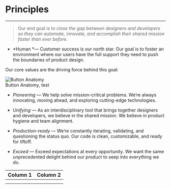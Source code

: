 
# Principles

---

> Our end goal is to *close the gap between designers and developers so they can automate, innovate, and accomplish their shared mission faster than ever before.*

- *Human *— Customer success is our north star. Our goal is to foster an environment where our users have the full support they need to push the boundaries of product design.

Our core values are the driving force behind this goal:

  
![Button Anatomy](https://studio-assets-dev.supernova.io/design-systems/460/78b68f30-93fe-43d1-a005-9a8b48425e5f.png?Expires=1977609600&Policy=eyJTdGF0ZW1lbnQiOlt7IlJlc291cmNlIjoiaHR0cHM6Ly9zdHVkaW8tYXNzZXRzLWRldi5zdXBlcm5vdmEuaW8vZGVzaWduLXN5c3RlbXMvNDYwLzc4YjY4ZjMwLTkzZmUtNDNkMS1hMDA1LTlhOGI0ODQyNWU1Zi5wbmciLCJDb25kaXRpb24iOnsiRGF0ZUxlc3NUaGFuIjp7IkFXUzpFcG9jaFRpbWUiOjE5Nzc2MDk2MDB9fX1dfQ__&Signature=hGfoj0u607JIzf3W6Xa-gfrZMI2tnRw9DXTa8lekOi10MQk1A2knTQjty0vaLKCS3ABDIgmUIAE3nMSzhgBEsMAxrla9yxHoiTk7ROHbFSblTy61O2~vmmjRMpcqAjrIlztQ59qqH3kry9g~7jPVFEnNePQGgW4AElY1qIM5825x4N~ttl-10mlEH8VL98QDOPGWMktQMX1PxmEDArqWwLoYL020UHpWjPYuRve5WesY06zzVOt-G16MnSdW2HunaUSjwx6gAL9L8Bgf9gKl8toI1JY5IYRux2bA6LTJ1u2nN47ApGiLFF~-jyOioy1OtdvVVeJhQsX0SdT-bJZ5LA__&Key-Pair-Id=APKAJGK34LCCAUR7N6LA)  
Button Anatomy, test  
  


- *Pioneering* — We help solve mission-critical problems. We’re always innovating, moving ahead, and exploring cutting-edge technologies. 

- *Unifying* — As an interdisciplinary tool that brings together designers and developers, we believe in the shared mission. We believe in product hygiene and team alignment.

- *Production-ready* — We’re constantly iterating, validating, and questioning the status quo. Our code is clean, customizable, and ready for liftoff.

- *Exceed* — Exceed expectations at every opportunity. We want the same unprecedented delight behind our product to seep into everything we do.

  
| Column 1 | Column 2 |  
| --- | --- |  
|  |  |  
|  |  |  

